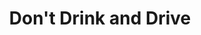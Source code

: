---
pid: llp621
title: Don't Drink and Drive
location_transcription: musams, park
coordinates: "[-75.177185437457, 39.962833347797]"
zipcode: 
gen_neighborhood: 
neighborhood: 
outside_phl: 
age: '13'
age_range: 13-19
instagram: 
image_file_name: llp_621.jpg
proposal_transcription: Don't drink and drive - picture of automobile
topic: Unknown
topic_summary: '0'
type: Sculpture Statue,Image
keywords_other: 
credit: sabree, mompson
image_labels: 
twitter: 
facebook: 
permalink: "/monuments/llp621/"
layout: item-page
---